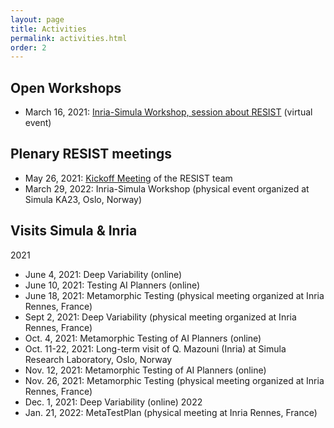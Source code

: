 ```yaml
---
layout: page
title: Activities
permalink: activities.html
order: 2
---
```


<link rel="stylesheet" href="{{ site.baseurl }}/css/all.css">
<link rel="stylesheet" type="text/css" href="https://cdnjs.cloudflare.com/ajax/libs/vis/4.20.1/vis.min.css" />
<script type="text/javascript" src="https://cdnjs.cloudflare.com/ajax/libs/vis/4.20.1/vis.min.js"></script>


## Open Workshops

- March 16, 2021: [Inria-Simula Workshop, session about RESIST](http://gemoc.org/resist/events/inriasimula2021) (virtual event)

## Plenary RESIST meetings

 - May 26, 2021: [Kickoff Meeting](http://gemoc.org/resist/events/resist-kickoff2021) of the RESIST team
 - March 29, 2022: Inria-Simula Workshop (physical event organized at Simula KA23, Oslo, Norway)

## Visits Simula & Inria
2021
 - June     4, 2021: Deep Variability (online)
 - June    10, 2021: Testing AI Planners (online)
 - June    18, 2021: Metamorphic Testing (physical meeting organized at Inria Rennes, France)
 - Sept     2, 2021: Deep Variability (physical meeting organized at Inria Rennes, France)
 - Oct.     4, 2021: Metamorphic Testing of AI Planners (online)
 - Oct. 11-22, 2021: Long-term visit of Q. Mazouni (Inria) at Simula Research Laboratory, Oslo, Norway
 - Nov.    12, 2021: Metamorphic Testing of AI Planners (online)
 - Nov.    26, 2021: Metamorphic Testing (physical meeting organized at Inria Rennes, France)
 - Dec.     1, 2021: Deep Variability (online)
2022
 - Jan.    21, 2022: MetaTestPlan (physical meeting at Inria Rennes, France)
